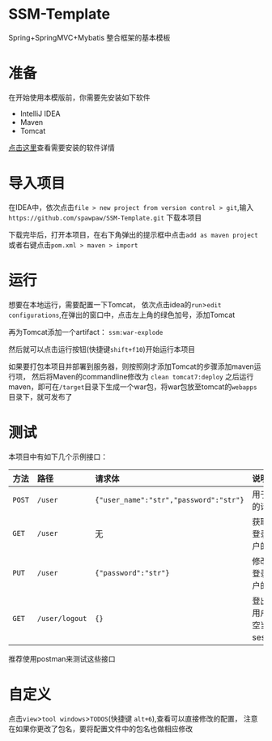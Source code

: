 # SSM-Template
Spring+SpringMVC+Mybatis 整合框架的基本模板

# 准备

在开始使用本模版前，你需要先安装如下软件
- IntelliJ IDEA
- Maven
- Tomcat

[点击这里](./prerequisite.md)查看需要安装的软件详情


# 导入项目
在IDEA中，依次点击`file > new project from version control > git`,输入`https://github.com/spawpaw/SSM-Template.git`  下载本项目

下载完毕后，打开本项目，在右下角弹出的提示框中点击`add as maven project` 或者右键点击`pom.xml > maven > import`  


# 运行
想要在本地运行，需要配置一下Tomcat，
依次点击idea的`run`>`edit configurations`,在弹出的窗口中，点击左上角的绿色加号，添加Tomcat

再为Tomcat添加一个artifact： `ssm:war-explode`

然后就可以点击运行按钮(快捷键`shift+f10`)开始运行本项目


如果要打包本项目并部署到服务器，则按照刚才添加Tomcat的步骤添加maven运行项，
然后将Maven的commandline修改为 `clean tomcat7:deploy`
之后运行maven，即可在`/target`目录下生成一个war包，将war包放至tomcat的`webapps`目录下，就可发布了

# 测试
本项目中有如下几个示例接口：

| 方法   | 路径           | 请求体                                  | 说明 |
|:----:  | :----          | :----                                   |:---- |
| `POST` | `/user`        | `{"user_name":"str","password":"str"}`  | 用于注册的请求 |
| `GET ` | `/user`        | 无                                      | 获取当前登录的用户的信息 |
| `PUT ` | `/user`        | `{"password":"str"}`                    | 修改当前登录的用户的密码 |
| `GET ` | `/user/logout` | `{}`                                    | 登出当前用户（清空当前session） |

推荐使用postman来测试这些接口


# 自定义
点击`view`>`tool windows`>`TODOS`(快捷键 `alt+6`),查看可以直接修改的配置，
注意在如果你更改了包名，要将配置文件中的包名也做相应修改



